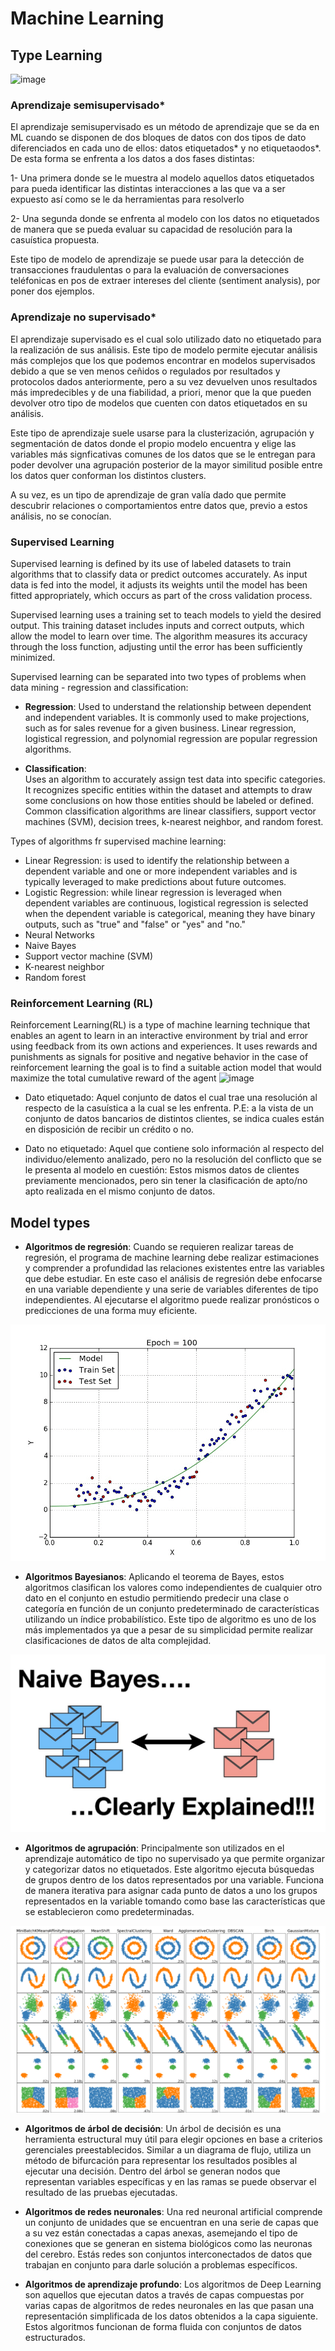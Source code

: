 # Machine Learning

## Type Learning
![image](https://user-images.githubusercontent.com/76560772/164272463-ce71a2a9-2149-4093-8bfe-0078697c0695.png)

### Aprendizaje semisupervisado*

El aprendizaje semisupervisado es un método de aprendizaje que se da en ML cuando se disponen de dos bloques de datos con dos tipos de dato diferenciados en cada uno de ellos: datos etiquetados* y no etiquetaodos*. De esta forma se enfrenta a los datos a dos fases distintas:

1- Una primera donde se le muestra al modelo aquellos datos etiquetados para pueda identificar las distintas interacciones a las que va a ser expuesto así como se le da herramientas para resolverlo

2- Una segunda donde se enfrenta al modelo con los datos no etiquetados de manera que se pueda evaluar su capacidad de resolución para la casuística propuesta.

Este tipo de modelo de aprendizaje se puede usar para la detección de transacciones fraudulentas o para la evaluación de conversaciones teléfonicas en pos de extraer intereses del cliente (sentiment analysis), por poner dos ejemplos.


### Aprendizaje no supervisado*

El aprendizaje supervisado es el cual solo utilizado dato no etiquetado para la realización de sus análisis. Este tipo de modelo permite ejecutar análisis más complejos que los que podemos encontrar en modelos supervisados debido a que se ven menos ceñidos o regulados por resultados y protocolos dados anteriormente, pero a su vez devuelven unos resultados más impredecibles y de una fiabilidad, a priori, menor que la que pueden devolver otro tipo de modelos que cuenten con datos etiquetados en su análisis.

Este tipo de aprendizaje suele usarse para la clusterización, agrupación y segmentación de datos donde el propio modelo encuentra y elige las variables más signficativas comunes de los datos que se le entregan para poder devolver una agrupación posterior de la mayor similitud posible entre los datos quer conforman los distintos clusters.

A su vez, es un tipo de aprendizaje de gran valía dado que permite descubrir relaciones o comportamientos entre datos que, previo a estos análisis, no se conocían.



  
### Supervised Learning

Supervised learning is defined by its use of labeled datasets to train algorithms that to classify data or predict outcomes accurately. As input data is fed into the model, it adjusts its weights until the model has been fitted appropriately, which occurs as part of the cross validation process.

Supervised learning uses a training set to teach models to yield the desired output. This training dataset includes inputs and correct outputs, which allow the model to learn over time. The algorithm measures its accuracy through the loss function, adjusting until the error has been sufficiently minimized.

Supervised learning can be separated into two types of problems when data mining - regression and classification:

- **Regression**:
Used to understand the relationship between dependent and independent variables. It is commonly used to make projections, such as for sales revenue for a given business. Linear regression, logistical regression, and polynomial regression are popular regression algorithms.

- **Classification**:  
Uses an algorithm to accurately assign test data into specific categories. It recognizes specific entities within the dataset and attempts to draw some conclusions on how those entities should be labeled or defined. Common classification algorithms are linear classifiers, support vector machines (SVM), decision trees, k-nearest neighbor, and random forest.

Types of algorithms fr supervised machine learning:
- Linear Regression: is used to identify the relationship between a dependent variable and one or more independent variables and is typically leveraged to make predictions about future outcomes.
- Logistic Regression: while linear regression is leveraged when dependent variables are continuous, logistical regression is selected when the dependent variable is categorical, meaning they have binary outputs, such as "true" and "false" or "yes" and "no."
- Neural Networks
- Naive Bayes
- Support vector machine (SVM)
- K-nearest neighbor
- Random forest

### Reinforcement Learning (RL)
 Reinforcement Learning(RL) is a type of machine learning technique that enables an agent to learn in an interactive environment by trial and error using feedback from its own actions and experiences. It uses rewards and punishments as signals for positive and negative behavior
in the case of reinforcement learning the goal is to find a suitable action model that would maximize the total cumulative reward of the agent
![image](https://user-images.githubusercontent.com/76560772/164272741-2c956587-677f-4454-bd57-0a294b83049f.png)



- Dato etiquetado: Aquel conjunto de datos el cual trae una resolución al respecto de la casuística a la cual se les enfrenta. P.E: a la vista de un conjunto de datos bancarios de distintos clientes, se indica cuales están en disposición de recibir un crédito o no.

- Dato no etiquetado: Aquel que contiene solo información al respecto del individuo/elemento analizado, pero no la resolución del conflicto que se le presenta al modelo en cuestión: Estos mismos datos de clientes previamente mencionados, pero sin tener la clasificación de apto/no apto realizada en el mismo conjunto de datos.

 
## Model types

- **Algoritmos de regresión**:
Cuando se requieren realizar tareas de regresión, el programa de machine learning debe realizar estimaciones y comprender a profundidad las relaciones existentes entre las variables que debe estudiar.
En este caso el análisis de regresión debe enfocarse en una variable dependiente y una serie de variables diferentes de tipo independientes. Al ejecutarse el algoritmo puede realizar pronósticos o predicciones de una forma muy eficiente.

![](images/regressions_aglorithm.gif)


- **Algoritmos Bayesianos**:
Aplicando el teorema de Bayes, estos algoritmos clasifican los valores como independientes de cualquier otro dato en el conjunto en estudio permitiendo predecir una clase o categoría en función de un conjunto predeterminado de características utilizando un índice probabilístico.
Este tipo de algoritmo es uno de los más implementados ya que a pesar de su simplicidad permite realizar clasificaciones de datos de alta complejidad.

![](images/bayes_algorithim.jpeg)

- **Algoritmos de agrupación**:
Principalmente son utilizados en el aprendizaje automático de tipo no supervisado ya que permite organizar y categorizar datos no etiquetados. Este algoritmo ejecuta búsquedas de grupos dentro de los datos representados por una variable. Funciona de manera iterativa para asignar cada punto de datos a uno los grupos representados en la variable tomando como base las características que se establecieron como predeterminadas.

![](images/clustering_algorithm.png)

- **Algoritmos de árbol de decisión**:
Un árbol de decisión es una herramienta estructural muy útil para elegir opciones en base a criterios gerenciales preestablecidos. Similar a un diagrama de flujo, utiliza un método de bifurcación para representar los resultados posibles al ejecutar una decisión. Dentro del árbol se generan nodos que representan variables específicas y en las ramas se puede observar el resultado de las pruebas ejecutadas.



- **Algoritmos de redes neuronales**:
Una red neuronal artificial comprende un conjunto de unidades que se encuentran en una serie de capas que a su vez están conectadas a capas anexas, asemejando el tipo de conexiones que se generan en sistema biológicos como las neuronas del cerebro. Estás redes son conjuntos interconectados de datos que trabajan en conjunto para darle solución a problemas específicos.



- **Algoritmos de aprendizaje profundo**:
Los algoritmos de Deep Learning son aquellos que ejecutan datos a través de capas compuestas por varias capas de algoritmos de redes neuronales en las que pasan una representación simplificada de los datos obtenidos a la capa siguiente. Estos algoritmos funcionan de forma fluida con conjuntos de datos estructurados.
